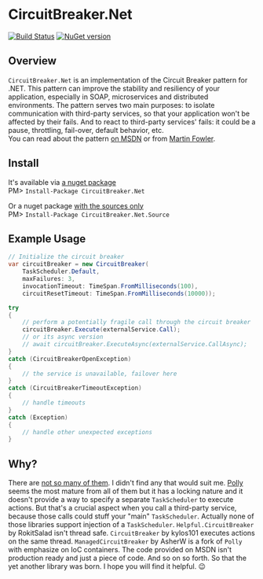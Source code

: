 # CircuitBreaker.Net
[![Build Status](https://travis-ci.org/alexandrnikitin/CircuitBreaker.Net.svg?branch=master)](https://travis-ci.org/alexandrnikitin/CircuitBreaker.Net) [![NuGet version](https://badge.fury.io/nu/CircuitBreaker.Net.svg)](https://badge.fury.io/nu/CircuitBreaker.Net)

## Overview

`CircuitBreaker.Net` is an implementation of the Circuit Breaker pattern for .NET.
This pattern can improve the stability and resiliency of your application, especially in SOAP, microservices and distributed environments. The pattern serves two main purposes: to isolate communication with third-party services, so that your application won't be affected by their fails. And to react to third-party services' fails: it could be a pause, throttling, fail-over, default behavior, etc.  
You can read about the pattern [on MSDN][MSDN] or from [Martin Fowler][fowler].

## Install

It's available via [a nuget package](https://www.nuget.org/packages/CircuitBreaker.Net)  
PM> `Install-Package CircuitBreaker.Net`

Or a nuget package [with the sources only](https://www.nuget.org/packages/CircuitBreaker.Net.Source)  
PM> `Install-Package CircuitBreaker.Net.Source`

## Example Usage

```csharp
// Initialize the circuit breaker
var circuitBreaker = new CircuitBreaker(
    TaskScheduler.Default,
    maxFailures: 3,
    invocationTimeout: TimeSpan.FromMilliseconds(100),
    circuitResetTimeout: TimeSpan.FromMilliseconds(10000));

try
{
    // perform a potentially fragile call through the circuit breaker
    circuitBreaker.Execute(externalService.Call);
    // or its async version
    // await circuitBreaker.ExecuteAsync(externalService.CallAsync);
}
catch (CircuitBreakerOpenException)
{
    // the service is unavailable, failover here
}
catch (CircuitBreakerTimeoutException)
{
    // handle timeouts
}
catch (Exception)
{
    // handle other unexpected exceptions
}

```

## Why?

There are [not so many of them][nuget-curcuitbreaker]. I didn't find any that would suit me. [Polly][polly] seems the most mature from all of them but it has a locking nature and it doesn't provide a way to specify a separate `TaskScheduler` to execute actions. But that's a crucial aspect when you call a third-party service, because those calls could stuff your "main" `TaskScheduler`. Actually none of those libraries support injection of a `TaskScheduler`. `Helpful.CircuitBreaker` by RokitSalad isn't thread safe. `CircuitBreaker` by kylos101 executes actions on the same thread. `ManagedCircuitBreaker` by AsherW is a fork of `Polly` with emphasize on IoC containers. The code provided on MSDN isn't production ready and just a piece of code. And so on so forth. So that the yet another library was born. I hope you will find it helpful. :wink:


  [nuget-curcuitbreaker]: https://www.nuget.org/packages?q=circuit+breaker
  [polly]: https://github.com/michael-wolfenden/Polly
  [fowler]: http://martinfowler.com/bliki/CircuitBreaker.html
  [MSDN]: https://msdn.microsoft.com/en-us/library/dn589784.aspx
